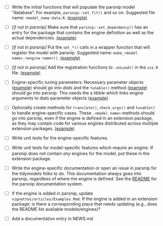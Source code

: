* [ ] Write the initial functions that will populate the parsnip model “database”. For example,	`parsnip::set_fit()` and so on. Suggested file name: `<model_name-data.R`. [(example)](https://github.com/tidymodels/censored/blob/efbb1cf3b2ba8bca5de65acc3c8b665dec35631c/R/decision_tree-data.R#L13-L83)

* [ ] _[if not in parsnip]_ Make sure that `parsnip::set_dependency()` has an entry for the package that contains the engine definition as well as the actual dependencies. [(example)](https://github.com/tidymodels/censored/blob/efbb1cf3b2ba8bca5de65acc3c8b665dec35631c/R/decision_tree-data.R#L14-L21)

* [ ] _[if not in parsnip]_ Put the `set_*()` calls in a wrapper function that will register the model with parsnip. Suggested name: `make_<model name>_<engine name>()`. [(example)](https://github.com/tidymodels/censored/blob/efbb1cf3b2ba8bca5de65acc3c8b665dec35631c/R/decision_tree-data.R#L12) 

* [ ] _[if not in parsnip]_ Add the registration functions to `.onLoad()` in the `zzz.R` file. [(example)](https://github.com/tidymodels/censored/blob/efbb1cf3b2ba8bca5de65acc3c8b665dec35631c/R/zzz.R#L13) 

* [ ] Engine-specific tuning parameters: Necessary parameter objects ([example](https://github.com/tidymodels/dials/blob/d47dc47f42ad9c190d7f4a1ec85db0e385345ec0/R/param_num_knots.R)) should go into *dials* and the `tunable()` method ([example](https://github.com/tidymodels/parsnip/blob/bdc28548fd46493b52b408b6c1e04e1f80d0abdf/R/tunable.R#L338-L345)) should go into parsnip. This needs the a tibble which links engine arguments to dials parameter objects ([example](https://github.com/tidymodels/parsnip/blob/bdc28548fd46493b52b408b6c1e04e1f80d0abdf/R/tunable.R#L206-L215)).

* [ ] Optionally create methods for `translate()`, `check_args()` and `tunable()` to handle engine-specific cases. These `.<model name>` methods should go into parsnip, even if the engine is defined in an extension package, as they may contain code for various engines distributed across multiple extension packages. [(example)](https://github.com/tidymodels/parsnip/blob/c54f07b7e1f7ce164aab8f95bc7b1356b68558c8/R/proportional_hazards.R#L85:L98')

* [ ] Write unit tests for the engine-specific features. 

* [ ] Write unit tests for model-specific features which require an engine. If parsnip does not contain _any_ engines for the model, put these in the extension package.

* [ ] Write the engine-specific documentation or open an issue in parsnip for the tidymodels folks to do. This documentation always goes into parsnip, regardless of where the engine is defined. See the [README](https://github.com/tidymodels/parsnip/blob/main/inst/README-DOCS.md) for the parsnip documentation system.

* [ ] If the engine is added in parsnip, update `vignettes/articles/Examples.Rmd`. If the engine is added in an extension package: is there a corresponding place that needs updating (e.g., does the README list available models/engines)?

* [ ] Add a documentation entry in NEWS.md
